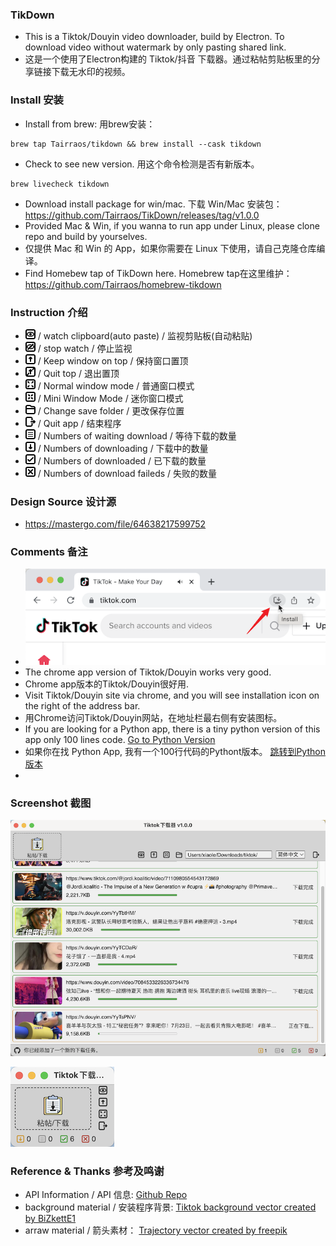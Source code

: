 ### TikDown
- This is a Tiktok/Douyin video downloader, build by Electron. To download video without watermark by only pasting shared link.
- 这是一个使用了Electron构建的 Tiktok/抖音 下载器。通过粘帖剪贴板里的分享链接下载无水印的视频。


### Install 安装
- Install from brew: 用brew安装：
```
brew tap Tairraos/tikdown && brew install --cask tikdown
```
- Check to see new version. 用这个命令检测是否有新版本。
```
brew livecheck tikdown
```
- Download install package for win/mac. 下载 Win/Mac 安装包：  
https://github.com/Tairraos/TikDown/releases/tag/v1.0.0
- Provided Mac & Win, if you wanna to run app under Linux, please clone repo and build by yourselves.
- 仅提供 Mac 和 Win 的 App，如果你需要在 Linux 下使用，请自己克隆仓库编译。
- Find Homebew tap of TikDown here. Homebrew tap在这里维护：   
https://github.com/Tairraos/homebrew-tikdown

### Instruction 介绍
- ![watch](resource/watch.png) / watch clipboard(auto paste) / 监视剪贴板(自动粘贴)
- ![stopwatch](resource/stopwatch.png) / stop watch / 停止监视
- ![keeptop](resource/keeptop.png) / Keep window on top / 保持窗口置顶
- ![quittop](resource/quittop.png) / Quit top / 退出置顶
- ![maximize](resource/maximize.png) / Normal window mode / 普通窗口模式
- ![minimize](resource/minimize.png) / Mini Window Mode / 迷你窗口模式
- ![folder](resource/folder.png) / Change save folder / 更改保存位置
- ![exit](resource/exit.png) / Quit app / 结束程序
- ![waiting](resource/waiting.png) / Numbers of waiting download / 等待下载的数量
- ![downloading](resource/downloading.png) / Numbers of downloading / 下载中的数量
- ![downloaded](resource/downloaded.png) / Numbers of downloaded / 已下载的数量
- ![failed](resource/failed.png) / Numbers of download faileds / 失败的数量


### Design Source 设计源
- https://mastergo.com/file/64638217599752


### Comments 备注
- ![Install Chrome App](resource/install%20chrome%20app.png)
- The chrome app version of Tiktok/Douyin works very good. 
- Chrome app版本的Tiktok/Douyin很好用.
- Visit Tiktok/Douyin site via chrome, and you will see installation icon on the right of the address bar. 
- 用Chrome访问Tiktok/Douyin网站，在地址栏最右侧有安装图标。
- If you are looking for a Python app, there is a tiny python version of this app only 100 lines code. [Go to Python Version](https://github.com/Tairraos/tiktok-downloader.py)
- 如果你在找 Python App, 我有一个100行代码的Pythont版本。 [跳转到Python版本](https://github.com/Tairraos/tiktok-downloader.py)
- 

### Screenshot 截图
![Normal UI 普通界面](resource/UI.png)

![Mini UI 迷你界面](resource/MiniUI.png)


### Reference & Thanks 参考及鸣谢
- API Information / API 信息: [Github Repo](https://github.com/Evil0ctal/Douyin_TikTok_Download_API)
- background material / 安装程序背景: [Tiktok background vector created by BiZkettE1](https://www.freepik.com/vectors/tiktok-background)
- arraw material / 箭头素材： [Trajectory vector created by freepik](https://www.freepik.com/vectors/trajectory)